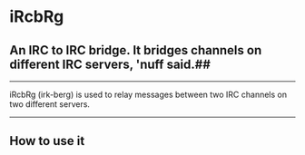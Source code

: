 # iRcbRg #

## An IRC to IRC bridge. It bridges channels on different IRC servers, 'nuff said.##

************************
iRcbRg (irk-berg) is used to relay messages between two IRC channels on two different servers.
************************

How to use it
-------------


